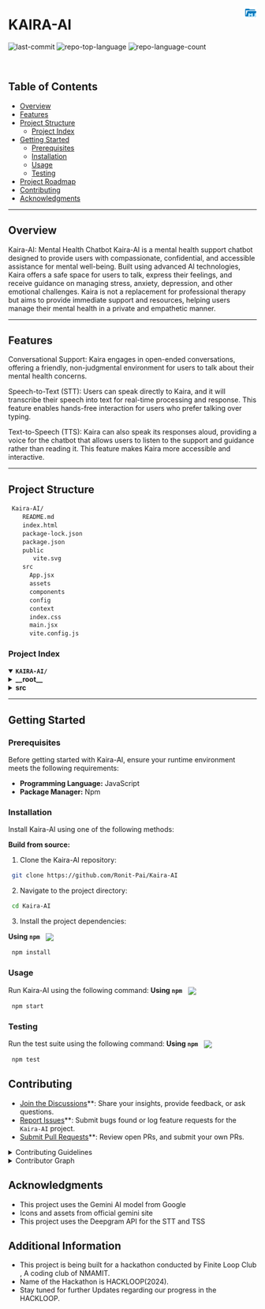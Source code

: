 <div align="left" style="position: relative;">
	
<img src="https://raw.githubusercontent.com/PKief/vscode-material-icon-theme/ec559a9f6bfd399b82bb44393651661b08aaf7ba/icons/folder-markdown-open.svg" align="right" width="5%" style="margin: -20px 0 0 20px;">
<h1>KAIRA-AI</h1>
<p align="left">
	<img src="https://img.shields.io/github/last-commit/Ronit-Pai/Kaira-AI?style=default&logo=git&logoColor=white&color=0080ff" alt="last-commit">
	<img src="https://img.shields.io/github/languages/top/Ronit-Pai/Kaira-AI?style=default&color=0080ff" alt="repo-top-language">
	<img src="https://img.shields.io/github/languages/count/Ronit-Pai/Kaira-AI?style=default&color=0080ff" alt="repo-language-count">
</p>
<p align="left">
</p>
<p align="left">
	
</p>
</div>
<br clear="right">

##  Table of Contents

- [ Overview](#-overview)
- [ Features](#-features)
- [ Project Structure](#-project-structure)
  - [ Project Index](#-project-index)
- [ Getting Started](#-getting-started)
  - [ Prerequisites](#-prerequisites)
  - [ Installation](#-installation)
  - [ Usage](#-usage)
  - [ Testing](#-testing)
- [ Project Roadmap](#-project-roadmap)
- [ Contributing](#-contributing)
- [ Acknowledgments](#-acknowledgments)

---

##  Overview
Kaira-AI: Mental Health Chatbot
Kaira-AI is a mental health support chatbot designed to provide users with compassionate, confidential, and accessible assistance for mental well-being. Built using advanced AI technologies, Kaira offers a safe space for users to talk, express their feelings, and receive guidance on managing stress, anxiety, depression, and other emotional challenges.
Kaira is not a replacement for professional therapy but aims to provide immediate support and resources, helping users manage their mental health in a private and empathetic manner.

---

##  Features
Conversational Support: Kaira engages in open-ended conversations, offering a friendly, non-judgmental environment for users to talk about their mental health concerns.

Speech-to-Text (STT): Users can speak directly to Kaira, and it will transcribe their speech into text for real-time processing and response. This feature enables hands-free interaction for users who prefer talking over typing.

Text-to-Speech (TTS): Kaira can also speak its responses aloud, providing a voice for the chatbot that allows users to listen to the support and guidance rather than reading it. This feature makes Kaira more accessible and interactive.

---

##  Project Structure

```sh
 Kaira-AI/
    README.md
    index.html
    package-lock.json
    package.json
    public
       vite.svg
    src
      App.jsx
      assets
      components
      config
      context
      index.css
      main.jsx
      vite.config.js
```


###  Project Index
<details open>
	<summary><b><code>KAIRA-AI/</code></b></summary>
	<details> 
		<summary><b>__root__</b></summary>
		<blockquote>
			<table>
			<tr>
				<td><b><a href='https://github.com/Ronit-Pai/Kaira-AI/blob/master/package-lock.json'>package-lock.json</a></b></td>
			</tr>
			<tr>
				<td><b><a href='https://github.com/Ronit-Pai/Kaira-AI/blob/master/vite.config.js'>vite.config.js</a></b></td>			
			</tr>
			<tr>
				<td><b><a href='https://github.com/Ronit-Pai/Kaira-AI/blob/master/package.json'>package.json</a></b></td>		
			</tr>
			<tr>
				<td><b><a href='https://github.com/Ronit-Pai/Kaira-AI/blob/master/index.html'>index.html</a></b></td>
			</tr>
			</table>
		</blockquote>
	</details>
	<details> 
		<summary><b>src</b></summary>
		<blockquote>
			<table>
			<tr>
				<td><b><a href='https://github.com/Ronit-Pai/Kaira-AI/blob/master/src/index.css'>index.css</a></b></td>
			</tr>
			<tr>
				<td><b><a href='https://github.com/Ronit-Pai/Kaira-AI/blob/master/src/App.jsx'>App.jsx</a></b></td>
			</tr>
			<tr>
				<td><b><a href='https://github.com/Ronit-Pai/Kaira-AI/blob/master/src/main.jsx'>main.jsx</a></b></td>
			</tr>
			</table>
			<details>
				<summary><b>config</b></summary>
				<blockquote>
					<table>
					<tr>
						<td><b><a href='https://github.com/Ronit-Pai/Kaira-AI/blob/master/src/config/aiConfig.js'>aiConfig.js</a></b></td>
					</tr>
					<tr>
						<td><b><a href='https://github.com/Ronit-Pai/Kaira-AI/blob/master/src/config/gemini.js'>gemini.js</a></b></td>
					</tr>
					<tr>
						<td><b><a href='https://github.com/Ronit-Pai/Kaira-AI/blob/master/src/config/deepgram.js'>deepgram.js</a></b></td>
					</tr>
					</table>
				</blockquote>
			</details>
			<details>
				<summary><b>components</b></summary>
				<blockquote>
					<table>
					<tr>
						<td><b><a href='https://github.com/Ronit-Pai/Kaira-AI/blob/master/src/components/AIResponse.jsx'>AIResponse.jsx</a></b></td>
					</tr>
					</table>
					<details>
						<summary><b>AudioRecorder</b></summary>
						<blockquote>
							<table>
							<tr>
								<td><b><a href='https://github.com/Ronit-Pai/Kaira-AI/blob/master/src/components/AudioRecorder/AudioRecorder.css'>AudioRecorder.css</a></b></td>
							</tr>
							<tr>
								<td><b><a href='https://github.com/Ronit-Pai/Kaira-AI/blob/master/src/components/AudioRecorder/AudioRecorder.jsx'>AudioRecorder.jsx</a></b></td>
							</tr>
							</table>
						</blockquote>
					</details>
					<details>
						<summary><b>Main</b></summary>
						<blockquote>
							<table>
							<tr>
								<td><b><a href='https://github.com/Ronit-Pai/Kaira-AI/blob/master/src/components/Main/Main.jsx'>Main.jsx</a></b></td>
							</tr>
							<tr>
								<td><b><a href='https://github.com/Ronit-Pai/Kaira-AI/blob/master/src/components/Main/Main.css'>Main.css</a></b></td>
							</tr>
							</table>
						</blockquote>
					</details>
					<details>
						<summary><b>TextToSpeech</b></summary>
						<blockquote>
							<table>
							<tr>
								<td><b><a href='https://github.com/Ronit-Pai/Kaira-AI/blob/master/src/components/TextToSpeech/TextToSpeech.jsx'>TextToSpeech.jsx</a></b></td>
							</tr>
							<tr>
								<td><b><a href='https://github.com/Ronit-Pai/Kaira-AI/blob/master/src/components/TextToSpeech/TextToSpeech.css'>TextToSpeech.css</a></b></td>
							</tr>
							</table>
						</blockquote>
					</details>
					<details>
						<summary><b>Sidebar</b></summary>
						<blockquote>
							<table>
							<tr>
								<td><b><a href='https://github.com/Ronit-Pai/Kaira-AI/blob/master/src/components/Sidebar/Sidebar.jsx'>Sidebar.jsx</a></b></td>
							</tr>
							<tr>
								<td><b><a href='https://github.com/Ronit-Pai/Kaira-AI/blob/master/src/components/Sidebar/Sidebar.css'>Sidebar.css</a></b></td>
							</tr>
							</table>
						</blockquote>
					</details>
				</blockquote>
			</details>
			<details>
				<summary><b>context</b></summary>
				<blockquote>
					<table>
					<tr>
						<td><b><a href='https://github.com/Ronit-Pai/Kaira-AI/blob/master/src/context/Context.jsx'>Context.jsx</a></b></td>
					</tr>
					</table>
				</blockquote>
			</details>
		</blockquote>
	</details>
</details>

---
##  Getting Started

###  Prerequisites

Before getting started with Kaira-AI, ensure your runtime environment meets the following requirements:

- **Programming Language:** JavaScript
- **Package Manager:** Npm


###  Installation

Install Kaira-AI using one of the following methods:

**Build from source:**

1. Clone the Kaira-AI repository:
```sh
 git clone https://github.com/Ronit-Pai/Kaira-AI
```

2. Navigate to the project directory:
```sh
 cd Kaira-AI
```

3. Install the project dependencies:


**Using `npm`** &nbsp; [<img align="center" src="https://img.shields.io/badge/npm-CB3837.svg?style={badge_style}&logo=npm&logoColor=white" />](https://www.npmjs.com/)

```sh
 npm install
```




###  Usage
Run Kaira-AI using the following command:
**Using `npm`** &nbsp; [<img align="center" src="https://img.shields.io/badge/npm-CB3837.svg?style={badge_style}&logo=npm&logoColor=white" />](https://www.npmjs.com/)

```sh
 npm start
```


###  Testing
Run the test suite using the following command:
**Using `npm`** &nbsp; [<img align="center" src="https://img.shields.io/badge/npm-CB3837.svg?style={badge_style}&logo=npm&logoColor=white" />](https://www.npmjs.com/)

```sh
 npm test
```
##  Contributing

-  [Join the Discussions](https://github.com/Ronit-Pai/Kaira-AI/discussions)**: Share your insights, provide feedback, or ask questions.
-  [Report Issues](https://github.com/Ronit-Pai/Kaira-AI/issues)**: Submit bugs found or log feature requests for the `Kaira-AI` project.
-  [Submit Pull Requests](https://github.com/Ronit-Pai/Kaira-AI/blob/main/CONTRIBUTING.md)**: Review open PRs, and submit your own PRs.

<details closed>
<summary>Contributing Guidelines</summary>

1. **Fork the Repository**: Start by forking the project repository to your github account.
2. **Clone Locally**: Clone the forked repository to your local machine using a git client.
   ```sh
   git clone https://github.com/Ronit-Pai/Kaira-AI
   ```
3. **Create a New Branch**: Always work on a new branch, giving it a descriptive name.
   ```sh
   git checkout -b new-feature-x
   ```
4. **Make Your Changes**: Develop and test your changes locally.
5. **Commit Your Changes**: Commit with a clear message describing your updates.
   ```sh
   git commit -m 'Implemented new feature x.'
   ```
6. **Push to github**: Push the changes to your forked repository.
   ```sh
   git push origin new-feature-x
   ```
7. **Submit a Pull Request**: Create a PR against the original project repository. Clearly describe the changes and their motivations.
8. **Review**: Once your PR is reviewed and approved, it will be merged into the main branch. Congratulations on your contribution!
</details>

<details closed>
<summary>Contributor Graph</summary>
<br>
<p align="left">
   <a href="https://github.com{/Ronit-Pai/Kaira-AI/}graphs/contributors">
      <img src="https://contrib.rocks/image?repo=Ronit-Pai/Kaira-AI">
   </a>
</p>
</details>

## Acknowledgments

- This project uses the Gemini AI model from Google
- Icons and assets from official gemini site
- This project uses the Deepgram API for the STT and TSS

## Additional Information

- This project is being built for a hackathon conducted by Finite Loop Club , A coding club of NMAMIT.
- Name of the Hackathon is HACKLOOP(2024).
- Stay tuned for further Updates regarding our progress in the HACKLOOP.
